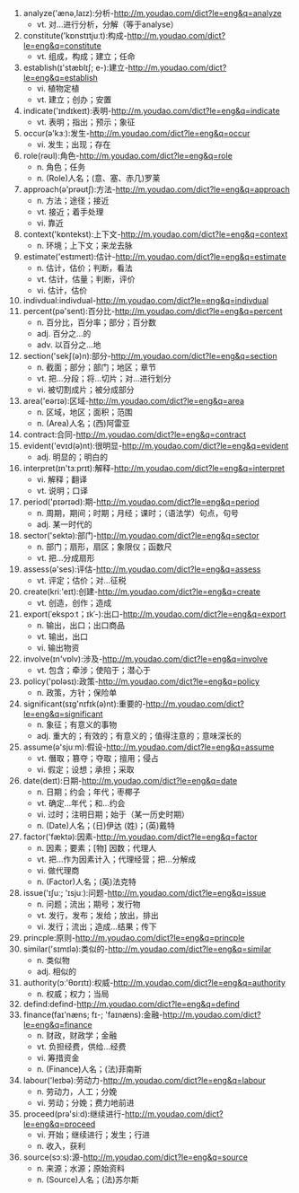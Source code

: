 1. analyze('ænə,laɪz):分析-http://m.youdao.com/dict?le=eng&q=analyze
    - vt. 对…进行分析，分解（等于analyse）
2. constitute('kɒnstɪtjuːt):构成-http://m.youdao.com/dict?le=eng&q=constitute
    - vt. 组成，构成；建立；任命
3. establish(ɪ'stæblɪʃ; e-):建立-http://m.youdao.com/dict?le=eng&q=establish
    - vi. 植物定植
    - vt. 建立；创办；安置
4. indicate('ɪndɪkeɪt):表明-http://m.youdao.com/dict?le=eng&q=indicate
    - vt. 表明；指出；预示；象征
5. occur(ə'kɜː):发生-http://m.youdao.com/dict?le=eng&q=occur
    - vi. 发生；出现；存在
6. role(rəʊl):角色-http://m.youdao.com/dict?le=eng&q=role
    - n. 角色；任务
    - n. (Role)人名；(意、塞、赤几)罗莱
7. approach(ə'prəʊtʃ):方法-http://m.youdao.com/dict?le=eng&q=approach
    - n. 方法；途径；接近
    - vt. 接近；着手处理
    - vi. 靠近
8. context('kɒntekst):上下文-http://m.youdao.com/dict?le=eng&q=context
    - n. 环境；上下文；来龙去脉
9. estimate('estɪmeɪt):估计-http://m.youdao.com/dict?le=eng&q=estimate
    - n. 估计，估价；判断，看法
    - vt. 估计，估量；判断，评价
    - vi. 估计，估价
10. indivdual:indivdual-http://m.youdao.com/dict?le=eng&q=indivdual
11. percent(pə'sent):百分比-http://m.youdao.com/dict?le=eng&q=percent
    - n. 百分比，百分率；部分；百分数
    - adj. 百分之…的
    - adv. 以百分之…地
12. section('sekʃ(ə)n):部分-http://m.youdao.com/dict?le=eng&q=section
    - n. 截面；部分；部门；地区；章节
    - vt. 把…分段；将…切片；对…进行划分
    - vi. 被切割成片；被分成部分
13. area('eərɪə):区域-http://m.youdao.com/dict?le=eng&q=area
    - n. 区域，地区；面积；范围
    - n. (Area)人名；(西)阿雷亚
14. contract:合同-http://m.youdao.com/dict?le=eng&q=contract
15. evident('evɪd(ə)nt):很明显-http://m.youdao.com/dict?le=eng&q=evident
    - adj. 明显的；明白的
16. interpret(ɪn'tɜːprɪt):解释-http://m.youdao.com/dict?le=eng&q=interpret
    - vi. 解释；翻译
    - vt. 说明；口译
17. period('pɪərɪəd):期-http://m.youdao.com/dict?le=eng&q=period
    - n. 周期，期间；时期；月经；课时；（语法学）句点，句号
    - adj. 某一时代的
18. sector('sektə):部门-http://m.youdao.com/dict?le=eng&q=sector
    - n. 部门；扇形，扇区；象限仪；函数尺
    - vt. 把…分成扇形
19. assess(ə'ses):评估-http://m.youdao.com/dict?le=eng&q=assess
    - vt. 评定；估价；对…征税
20. create(kriː'eɪt):创建-http://m.youdao.com/dict?le=eng&q=create
    - vt. 创造，创作；造成
21. export(ˈekspɔːt；ɪkˈ-):出口-http://m.youdao.com/dict?le=eng&q=export
    - n. 输出，出口；出口商品
    - vt. 输出，出口
    - vi. 输出物资
22. involve(ɪn'vɒlv):涉及-http://m.youdao.com/dict?le=eng&q=involve
    - vt. 包含；牵涉；使陷于；潜心于
23. policy('pɒləsɪ):政策-http://m.youdao.com/dict?le=eng&q=policy
    - n. 政策，方针；保险单
24. significant(sɪg'nɪfɪk(ə)nt):重要的-http://m.youdao.com/dict?le=eng&q=significant
    - n. 象征；有意义的事物
    - adj. 重大的；有效的；有意义的；值得注意的；意味深长的
25. assume(ə'sjuːm):假设-http://m.youdao.com/dict?le=eng&q=assume
    - vt. 僭取；篡夺；夺取；擅用；侵占
    - vi. 假定；设想；承担；采取
26. date(deɪt):日期-http://m.youdao.com/dict?le=eng&q=date
    - n. 日期；约会；年代；枣椰子
    - vt. 确定…年代；和…约会
    - vi. 过时；注明日期；始于（某一历史时期）
    - n. (Date)人名；(日)伊达 (姓)；(英)戴特
27. factor('fæktə):因素-http://m.youdao.com/dict?le=eng&q=factor
    - n. 因素；要素；[物] 因数；代理人
    - vt. 把…作为因素计入；代理经营；把…分解成
    - vi. 做代理商
    - n. (Factor)人名；(英)法克特
28. issue('ɪʃuː; 'ɪsjuː):问题-http://m.youdao.com/dict?le=eng&q=issue
    - n. 问题；流出；期号；发行物
    - vt. 发行，发布；发给；放出，排出
    - vi. 发行；流出；造成…结果；传下
29. princple:原则-http://m.youdao.com/dict?le=eng&q=princple
30. similar('sɪmɪlə):类似的-http://m.youdao.com/dict?le=eng&q=similar
    - n. 类似物
    - adj. 相似的
31. authority(ɔː'θɒrɪtɪ):权威-http://m.youdao.com/dict?le=eng&q=authority
    - n. 权威；权力；当局
32. defind:defind-http://m.youdao.com/dict?le=eng&q=defind
33. finance(faɪ'næns; fɪ-; 'faɪnæns):金融-http://m.youdao.com/dict?le=eng&q=finance
    - n. 财政，财政学；金融
    - vt. 负担经费，供给…经费
    - vi. 筹措资金
    - n. (Finance)人名；(法)菲南斯
34. labour('leɪbə):劳动力-http://m.youdao.com/dict?le=eng&q=labour
    - n. 劳动力，人工；分娩
    - vi. 劳动；分娩；费力地前进
35. proceed(prə'siːd):继续进行-http://m.youdao.com/dict?le=eng&q=proceed
    - vi. 开始；继续进行；发生；行进
    - n. 收入，获利
36. source(sɔːs):源-http://m.youdao.com/dict?le=eng&q=source
    - n. 来源；水源；原始资料
    - n. (Source)人名；(法)苏尔斯